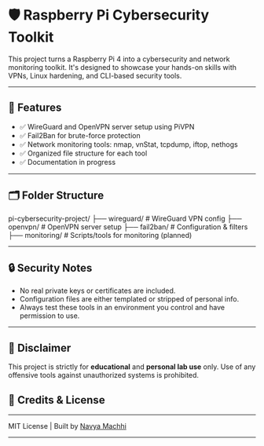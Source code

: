 # 🛡️ Raspberry Pi Cybersecurity Toolkit

This project turns a Raspberry Pi 4 into a cybersecurity and network monitoring toolkit. It's designed to showcase your hands-on skills with VPNs, Linux hardening, and CLI-based security tools.

---

## 🚀 Features

- ✅ WireGuard and OpenVPN server setup using PiVPN
- ✅ Fail2Ban for brute-force protection
- ✅ Network monitoring tools: nmap, vnStat, tcpdump, iftop, nethogs
- ✅ Organized file structure for each tool
- ✅ Documentation in progress

---

## 🗂️ Folder Structure
pi-cybersecurity-project/
├── wireguard/ # WireGuard VPN config
├── openvpn/ # OpenVPN server setup
├── fail2ban/ # Configuration & filters
├── monitoring/ # Scripts/tools for monitoring (planned)

---

## 🔒 Security Notes

- No real private keys or certificates are included.
- Configuration files are either templated or stripped of personal info.
- Always test these tools in an environment you control and have permission to use.

---

## 🛑 Disclaimer

This project is strictly for **educational** and **personal lab use** only. Use of any offensive tools against unauthorized systems is prohibited.
## 📌 Credits & License

---

MIT License | Built by [Navya Machhi](https://www.linkedin.com/in/navya-machhi/)

---
